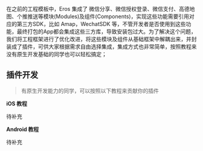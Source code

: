 在之前的工程模板中，Eros 集成了 微信分享、微信授权登录、微信支付、高德地图、个推推送等模块(Modules)及组件(Components)，实现这些功能需要引用对应的第三方SDK，比如 Amap，WechatSDK 等，不管开发者是否使用到这些功能，最终打包的App都会集成这些三方库，导致安装包过大。为了解决这个问题，我们将工程框架进行了优化改进，将这些模块及组件从基础框架中解耦出来，并封装成了插件，可供大家根据需求自由选择集成，集成方式也非常简单，按照教程来没有原生开发基础的同学也可以轻松搞定；

## 插件开发
> 有原生开发能力的同学，可以按照以下教程来贡献你的插件

**iOS 教程**

待补充

**Android 教程**

待补充